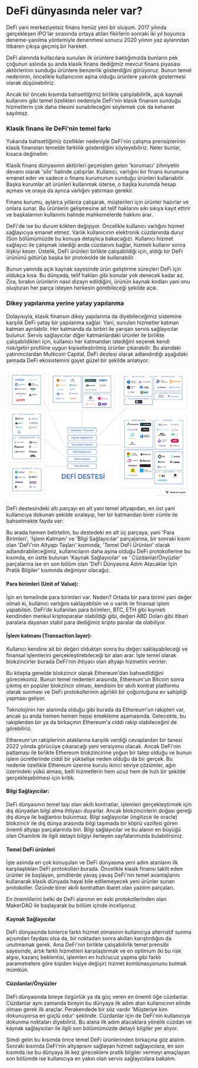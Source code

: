 # DeFi dünyasında neler var?

DeFi yani merkeziyetsiz finans henüz yeni bir oluşum. 2017 yılında gerçekleşen IPO'lar sırasında ortaya atılan fikirlerin sonraki iki yıl boyunca deneme-yanılma yöntemiyle denenmesi sonucu 2020 yılının yaz aylarından itibaren çıkışa geçmiş bir hareket. 

DeFi alanında kullacılara sunulan ilk ürünlere baktığımızda bunların pek çoğunun aslında şu anda klasik finans dediğimiz mevcut finans piyasası aktörlerinin sunduğu ürünlere benzerlik gösterdiğini görüyoruz. Bunun temel nedeninin, öncelikle kullanıcının aşina olduğu ürünlere yakınlık göstermesi olarak düşünebiliriz. 

Ancak bir önceki kısımda bahsettiğimiz birlikte çalışılabilirlik, açık kaynak kullanımı gibi temel özelikleri nedeniyle DeFi'nin klasik finansın sunduğu hizmetlerin çok daha ötesini sunabileceğini söylemek çok da kehanet sayılmaz. 

### Klasik finans ile DeFi'nin temel farkı

Yukarıda bahsettiğimiz özellikler nedeniyle DeFi'nin çalışma prensiplerinin klasik finanstan temelde farklılık gösterdiğini söyleyebiliriz. Neler bunlar, kısaca değinelim: 

Klasik finans dünyasının aktörleri geçmişten gelen 'korumacı' zihniyetin devamı olarak 'silo' halinde çalışırlar.  Kullanıcı, varlığını bir finans kurumuna emanet eder ve sadece o finans kurumunun sunduğu ürünleri kullanabilir. Başka kurumlar ait ürünleri kullanmak isterse, o başka kurumda hesap açması ve oraya da ayrıca varlığını yatırması gerekir. 

Finans kurumu, aylarca yıllarca çalışarak, müşterileri için ürünler hazırlar ve onlara sunar. Bu ürünlerin gelişmesine ait telif haklarını sıkı sıkıya kayıt ettirir ve başkalarının kullanımı halinde mahkemelerde hakkını arar.  

DeFi'de ise bu durum kökten değişiyor. Öncelikle kullanıcı varlığını hizmet sağlayıcıya emanet etmez. Varlık kullanıcının elektronik cüzdanında durur \(Son bölümümüzde bu konuya detaylıca bakacağız\). Kullanıcı hizmet sağlayıcı ile çalışmak istediği anda cüzdanını bağlar, hizmeti kullanır sonra ilişkiyi keser. Üstelik, DeFi ürünleri birlikte çalışabildiği için, aldığı bir DeFi ürününü götürüp başka bir protokolde de kullanabilir. 

Bunun yanında açık kaynak sayesinde ürün geliştirme süreçleri DeFi için oldukça kısa. Bu dünyada, telif hakları gibi konular yok denecek kadar az. Zira, bırakın ürünlerin nasıl dizayn edildiğini, ürünün kaynak kodları yani onu oluşturan her parça isteyen herkesin görebileceği şekilde açık. 

### Dikey yapılanma yerine yatay yapılanma

Dolayısıyla, klasik finansın dikey yapılanma da diyebileceğimiz sistemine karşılık DeFi yatay bir yapılanma sağlar. Yani, sunulan hizmetler katman katman ayrılabilir. Her katmanda da birbiri ile yarışan servis sağlayıcılar bulunur. Servis sağlayıcılar diğer katmanlardaki ürünler ile birlikte çalışabildikleri için, kullanıcı her katmandan istediğini seçerek kendi risk/getiri profiline uygun kişiselleştirilmiş ürünler çıkarabilir. Bu alandaki yatırımcılardan Multicoin Capital, DeFi destesi olarak adlandırdığı aşağıdaki şemada DeFi ekosistemini gayet güzel bir şekilde anlatıyor:  

![DeFi Destesi \(DeFi Stack\) Kaynak: Multicoin Capital](../.gitbook/assets/defi_stack.jpg)

DeFi destesindeki altı parçayı en alt yani temel altyapıdan, en üst yani kullanıcıya dokunan şekilde sıralayıp, her bir katmandan birer cümle ile bahsetmekte fayda var: 

Bu arada hemen belirtelim, bu destedeki en alt üç parçaya, yani 'Para Birimleri', 'İşlem Katmanı' ve 'Bilgi Sağlayıcılar' parçalarına, bir sonraki kısım olan 'DeFi'nin Altyapı Taşları' kısmında, 'Temel DeFi Ürünleri' olarak adlandırabileceğimiz, kullanıcıların daha aşina olduğu DeFi protokollerine bu kısımda, en üstte bulunan 'Kaynak Sağlayıcılar' ve ' Cüzdanlar/Önyüzler' parçalarına ise en son bölüm olan 'DeFi Dünyasına Adım Atacaklar İçin Pratik Bilgiler' kısmında değiniyor olacağız. 

#### Para birimleri \(Unit of Value\):

İşin en temelinde para birimleri var. Neden? Ortada bir para birimi yani değer olmalı ki, kullanıcı varlığını saklayabilsin ve o varlık ile finansal işlem yapabilsin. DeFi'de kullanılan para birimleri, BTC, ETH gibi kıymeti kendinden menkul kriptoparalar olabildiği gibi, değeri ABD Doları gibi itibari paralara dayanan stabil para dediğimiz kripto paralar da olabiliyor. 

#### İşlem katmanı \(Transaction layer\): 

Kullanıcı kendine ait bir değeri olduktan sonra bu değeri saklayabileceği ve finansal işlemlerini gerçekleştirebileceği bir alan arar. İşte temel olarak blokzincirler burada DeFi'nin ihtiyacı olan altyapı hizmetini verirler. 

Bu kitapta genelde blokzincir olarak Ethereum'dan bahsedildiğini göreceksiniz.  Bunun temel nedenleri arasında, Ethereum'un Bitcoin sonra çıkmış en popüler blokzincir olması, kendisini bir akıllı kontrat platformu olarak sunması ve DeFi protokollerinin ağırlıklı bir çoğunluğuna ev sahipliği yapması geliyor. 

Teknolojinin her alanında olduğu gibi burada da Ethereum'un rakipleri var, ancak şu anda hemen hemen hepsi emekleme aşamasında. Gelecekte, bu rakiplerden bir ya da birkaçının Ethereum'a ciddi rakip olabileceğini de görebiliriz. 

Ethereum'un rakiplerinin ataklarına karşılık verdiği cevaplardan bir tanesi 2022 yılında görücüye çıkaracağı yeni versiyonu olacak. Ancak DeFi'nin patlaması ile birlikte Ethereum blokzincirine yoğun bir talep olduğu ve bunun işlem ücretlerinde ciddi bir yükselişe neden olduğu da bir gerçek. Bu nedenle özellikle Ethereum üzerine kurulu ikinci seviye çözümler, ağın üzerindeki yükü alması, belli hizmetlerin hem ucuz hem de hızlı bir şekilde gerçekleşebilmesi için kritik. 

#### Bilgi Sağlayıcılar:

DeFi dünyasının temel taşı olan akıllı kontratlar, işlemleri gerçekleştirmek için dış dünyadan bilgi alma ihtiyacı duyarlar. Ancak blokzincirlerin doğası gereği dış dünya ile bağlantısı bulunmaz. Bilgi sağlayıcılar \(ingilizce ile oracle\)  blokzincir ile dış dünya arasında bilgi taşımada bir köprü vazifesi gören önemli  altyapı parçalarında biri. Bilgi sağlayıcılar ve bu alanın en büyüğü olan Chainlink ile ilgili detaylı bilgiyi ilerleyen sayfalarımızda bulabilirsiniz. 

#### Temel DeFi ürünleri

İşte aslında en çok konuşulan ve DeFi dünyasına yeni adım atanların ilk karşılaştıkları DeFi protokolleri burada. Öncelikle klasik finansı taklit eden ürünler ile başlayan, şimdilerde yavaş yavaş DeFi'nin temel avantajlarını kullanarak klasik dünyada hayal bile edilemeyecek yeni ürünler sunan protokoller. Özünde birer akıllı kontrattan ibaret olan yazılım parçaları. 

En önemlilerini belki de DeFi alanının en eski protokollerinden olan MakerDAO ile başlayarak bu bölüm içinde inceliyoruz. 

#### Kaynak Sağlayıcılar

DeFi dünyasında binlerce farklı hizmet olmasının kullanıcıya alternatif sunma açısından faydası olsa da, bir noktadan sonra akılları karıştırdığını da unutmamak gerek. Ama DeFi'nin birlikte çalışabilirlik temel prensibi sayesinde, artık farklı hizmetleri karşılaştırmak ve en optimum \(ki bu risk algısı, kazanç beklentisi,  işlemleri en hızlı/ucuz yapma gibi farklı parametrelere göre kişiden kişiye değişir\) hizmet kombinasyonunu bulmak mümkün. 

#### Cüzdanlar/Önyüzler

DeFi dünyasında bireye özgürlük ya da güç veren en önemli öğe cüzdanlar. Cüzdanlar aynı zamanda bireyin bu dünyaya ilk adım atan kullanıcının elinde olması gerek ilk araçlar. Perakendede bir söz vardır 'Müşteriye kim dokunuyorsa en güçlü odur' şeklinde. Cüzdanlar için de DeFi'nin kullanıcıya dokunma noktaları diyebiliriz. Bu alana ilk adım atacaklara yönelik cüzdan ve kaynak sağlayıcıları ile ilgili son bölümümüzde detaylı bilgiler yer alıyor. 

Şimdi gelin bu kısımda önce temel DeFi ürünlerinden birkaçına göz atalım. Sonraki kısımda DeFi'nin altyapısını sağlayan hizmet sağlayıcılara, en son kısımda ise bu dünyaya ilk kez gireceklere pratik bilgiler vermeyi amaçlayan son bölümde ise kullanıcıya en yakın olan servis sağlayıcılara bakalım. 

